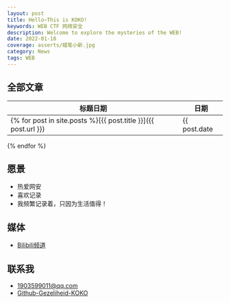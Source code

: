 ```yaml
---
layout: post
title: Hello~This is KOKO!
keywords: WEB CTF 网络安全
description: Welcome to explore the mysteries of the WEB!
date: 2022-01-18
coverage: asserts/蜡笔小新.jpg
category: News
tags: WEB
---
```


## 全部文章

标题日期|日期
---|---
{% for post in site.posts %}[{{ post.title }}]({{ post.url }}) | {{ post.date | date:"%Y-%m-%d" }}
{% endfor %}

## 愿景
- 热爱网安
- 喜欢记录
- 我频繁记录着，只因为生活值得！

## 媒体

- [Bilibili频道]([https://space.bilibili.com/148303288?spm_id_from=333.788.b_765f7570696e666f.2](https://space.bilibili.com/321079308?spm_id_from=333.1007.0.0))

## 联系我

- [1903599011@qq.com](1903599011@qq.com)
- [Github-Gezeliheid-KOKO](https://github.com/Gezeliheid-KOKO)


